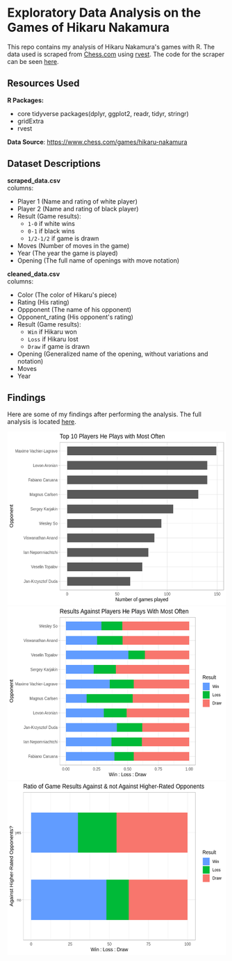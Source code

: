 # Exploratory Data Analysis on the Games of Hikaru Nakamura

This repo contains my analysis of Hikaru Nakamura's games with R. The data used is scraped 
from [Chess.com](https://chess.com) using [rvest](https://github.com/tidyverse/rvest). The code for
the scraper can be seen [here](https://github.com/rmrt1n/chess_analysis_project/blob/master/scraper.R).

## Resources Used
**R Packages:**  
- core tidyverse packages(dplyr, ggplot2, readr, tidyr, stringr)  
- gridExtra 
- rvest  

**Data Source**: https://www.chess.com/games/hikaru-nakamura  

## Dataset Descriptions  
  
**scraped_data.csv**  
columns:  
- Player 1 (Name and rating of white player)  
- Player 2 (Name and rating of black player)  
- Result (Game results):
    * `1-0` if white wins  
    * `0-1` if black wins  
    * `1/2-1/2` if game is drawn  
- Moves (Number of moves in the game)  
- Year (The year the game is played)  
- Opening (The full name of openings with move notation)  

**cleaned_data.csv**  
columns:  
- Color (The color of Hikaru's piece)  
- Rating (His rating)    
- Oppponent (The name of his opponent)  
- Opponent_rating (His opponent's rating)  
- Result (Game results):    
    * `Win` if Hikaru won  
    * `Loss` if Hikaru lost  
    * `Draw` if game is drawn  
- Opening (Generalized name of the opening, without variations and notation)  
- Moves  
- Year  
  
## Findings  

Here are some of my findings after performing the analysis. The full analysis is located [here](https://rmrt1n.github.io/chess_analysis_project/).

<img src="https://github.com/rmrt1n/chess_analysis_project/blob/master/images/top10_opp.png" alt="top 10 most faced opponent" height="400"/> 
<img src="https://github.com/rmrt1n/chess_analysis_project/blob/master/images/opp_res.png" alt="Results against frequently faced opponent" height="400">
<img src="https://github.com/rmrt1n/chess_analysis_project/blob/master/images/vs_high.png" alt="Results against higher-rated opponents" height="400"/> 
